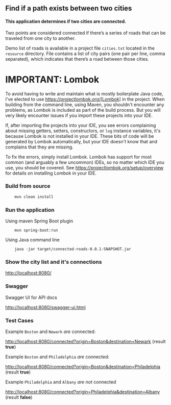 ## Find if a path exists between two cities
#### This application determines if two cities are connected. 

Two points are considered connected if there’s a series of roads that can be traveled from one city to another.

Demo list of roads is available in a project file `cities.txt` located in the `resource` directory. 
File contains a list of city pairs (one pair per line, comma separated), which indicates that there’s a road between those cities.

# IMPORTANT: Lombok

To avoid having to write and maintain what is mostly boilerplate Java code, I've elected to use https://projectlombok.org/[Lombok] in the project. When building from the command line, using Maven, you shouldn't encounter any problems, as Lombok is included as part of the build process. But you will very likely encounter issues if you import these projects into your IDE.

If, after importing the projects into your IDE, you see errors complaining about missing getters, setters, constructors, or `log` instance variables, it's because Lombok is not installed in your IDE. These bits of code will be generated by Lombok automatically, but your IDE doesn't know that and complains that they are missing.

To fix the errors, simply install Lombok. Lombok has support for most common (and arguably a few uncommon) IDEs, so no matter which IDE you use, you should be covered. See https://projectlombok.org/setup/overview for details on installing Lombok in your IDE.


### Build from source
```bash
    mvn clean install
```
### Run the application

Using maven Spring Boot plugin 
``` 
    mvn spring-boot:run 
```
Using Java command line 
```
    java -jar target/connected-roads-0.0.1-SNAPSHOT.jar
```

### Show the city list and it's connections

[http://localhost:8080/](http://localhost:8080/) 


### Swagger

Swagger UI for API docs

[http://localhost:8080/swagger-ui.html](http://localhost:8080/swagger-ui.html`)


### Test Cases

Example `Boston` and `Newark` _are_ connected:

[http://localhost:8080/connected?origin=Boston&destination=Newark](http://localhost:8080/connected?origin=Boston&destination=Newark) (result **true**)

Example `Boston` and `Philadelphia` _are_ connected:

[http://localhost:8080/connected?origin=Boston&destination=Philadelphia](http://localhost:8080/connected?origin=Boston&destination=Philadelphia) (result **true**)

 
Example `Philadelphia` and `Albany` _are not_ connected

[http://localhost:8080/connected?origin=Philadelphia&destination=Albany](http://localhost:8080/connected?origin=Philadelphia&destination=Albany) (result **false**)


   

